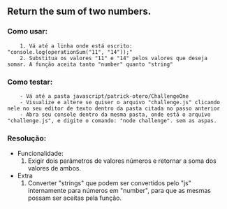 ## Return the sum of two numbers.

### Como usar:
        1. Vá até a linha onde está escrito: "console.log(operationSum("11", "14"));" 
        2. Substitua os valores "11" e "14" pelos valores que deseja somar. A função aceita tanto "number" quanto "string"

### Como testar:
        - Vá até a pasta javascript/patrick-otero/ChallengeOne
        - Visualize e altere se quiser o arquivo "challenge.js" clicando nele no seu editor de texto dentro da pasta citada no passo anterior
        - Abra seu console dentro da mesma pasta, onde está o arquivo "challenge.js", e digite o comando: "node challenge". sem as aspas.

### Resolução:

 - Funcionalidade:
   1. Exigir dois parâmetros de valores números e retornar a soma dos valores de ambos.
- Extra
   1. Converter "strings" que podem ser convertidos pelo "js" internamente para números em "number", para que as mesmas possam ser aceitas pela função. 